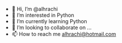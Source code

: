 - 👋 Hi, I’m @alhrachi
- 👀 I’m interested in Python
- 🌱 I’m currently learning Python
- 💞️ I’m looking to collaborate on ...
- 📫 How to reach me alhrachi@hotmail.com

<!---
alhrachi/alhrachi is a ✨ special ✨ repository because its `README.md` (this file) appears on your GitHub profile.
You can click the Preview link to take a look at your changes.
--->
